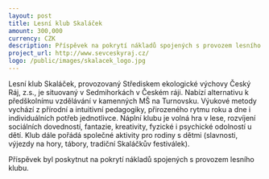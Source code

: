 ```yaml
---
layout: post
title: Lesní klub Skaláček
amount: 300,000
currency: CZK
description: Příspěvek na pokrytí nákladů spojených s provozem lesního klubu
project_url: http://www.sevceskyraj.cz/
logo: /public/images/skalacek_logo.jpg
---
```


Lesní klub Skaláček, provozovaný Střediskem ekologické výchovy Český Ráj, z.s., je situovaný v Sedmihorkách v Českém ráji. Nabízí alternativu k předškolnímu vzdělávání v kamenných MŠ na Turnovsku. Výukové metody vychází z přírodní a intuitivní pedagogiky, přirozeného rytmu roku a dne i individuálních potřeb jednotlivce. Náplní klubu je volná hra v lese, rozvíjení sociálních dovedností, fantazie, kreativity, fyzické i psychické odolností u dětí. Klub dále pořádá společné aktivity pro rodiny s dětmi (slavnosti, výjezdy na hory, tábory, tradiční Skaláčkův festiválek). 

Příspěvek byl poskytnut na pokrytí nákladů spojených s provozem lesního klubu.
